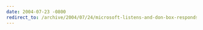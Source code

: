 ```yaml
---
date: 2004-07-23 -0800
redirect_to: /archive/2004/07/24/microsoft-listens-and-don-box-responds.aspx/
---
```

